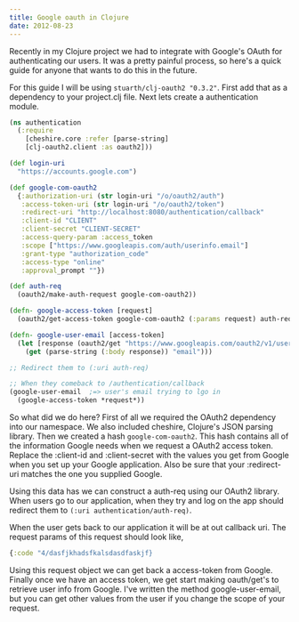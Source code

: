 ```yaml
---
title: Google oauth in Clojure
date: 2012-08-23
---
```


Recently in my Clojure project we had to integrate with Google's OAuth for
authenticating our users. It was a pretty painful process, so here's a quick
guide for anyone that wants to do this in the future.

For this guide I will be using `stuarth/clj-oauth2 "0.3.2"`. First add that as
a dependency to your project.clj file. Next lets create a authentication
module.

```clojure
(ns authentication
  (:require
    [cheshire.core :refer [parse-string]
    [clj-oauth2.client :as oauth2]))

(def login-uri
  "https://accounts.google.com")

(def google-com-oauth2
  {:authorization-uri (str login-uri "/o/oauth2/auth")
   :access-token-uri (str login-uri "/o/oauth2/token")
   :redirect-uri "http://localhost:8080/authentication/callback"
   :client-id "CLIENT"
   :client-secret "CLIENT-SECRET"
   :access-query-param :access_token
   :scope ["https://www.googleapis.com/auth/userinfo.email"]
   :grant-type "authorization_code"
   :access-type "online"
   :approval_prompt ""})

(def auth-req
  (oauth2/make-auth-request google-com-oauth2))

(defn- google-access-token [request]
  (oauth2/get-access-token google-com-oauth2 (:params request) auth-req))

(defn- google-user-email [access-token]
  (let [response (oauth2/get "https://www.googleapis.com/oauth2/v1/userinfo" {:oauth access-token})]
    (get (parse-string (:body response)) "email")))

;; Redirect them to (:uri auth-req)

;; When they comeback to /authentication/callback
(google-user-email  ;=> user's email trying to lgo in
  (google-access-token *request*))
```

So what did we do here? First of all we required the OAuth2 dependency into
our namespace. We also included cheshire, Clojure's JSON parsing library. Then we
created a hash `google-com-oauth2`. This hash contains all of the information Google
needs when we request a OAuth2 access token. Replace the :client-id and
:client-secret with the values you get from Google when you set up your Google
application. Also be sure that your :redirect-uri matches the one you supplied
Google.

Using this data has we can construct a auth-req using our OAuth2 library. When
users go to our application, when they try and log on the app should redirect
them to `(:uri authentication/auth-req)`.

When the user gets back to our application it will be at out callback uri.
The request params of this request should look like,

```clojure
{:code "4/dasfjkhadsfkalsdasdfaskjf}
```

Using this request object we can get back a access-token from Google. Finally
once we have an access token, we get start making oauth/get's to retrieve user
info from Google. I've written the method google-user-email, but you can get
other values from the user if you change the scope of your request.
